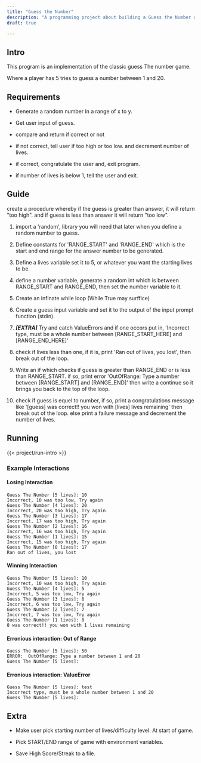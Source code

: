 ```yaml
---
title: "Guess the Number"
description: "A programming project about building a Guess the Number app"
draft: true

---
```


## Intro

This program is an implementation of the classic guess The number game.

Where a player has 5 tries to guess a number between 1 and 20.

## Requirements

- Generate a random number in a range of x to y.

- Get user input of guess.

- compare and return if correct or not

- if not correct, tell user if too high or too low. and decrement number of lives.

- if correct, congratulate the user and, exit program.

- if number of lives is below 1, tell the user and exit.

## Guide

create a procedure whereby if the guess is greater than answer, it will return "too high". and if guess is less than answer it will return "too low".



1. import a 'random', library you will need that later when you define a random number to guess.

2.  Define constants for 'RANGE_START' and 'RANGE_END' which is the  start and end range for the answer number to be generated.

3. Define a lives variable set it to 5, or whatever you want the starting lives to be.

4. define a number variable, generate a random int which is between RANGE_START and RANGE_END, then set the number variable to it.

5. Create an infinate while loop (While True may surffice)

6. Create a guess input variable and set it to the output of the input prompt function (stdin).

7. ***[EXTRA]*** Try and catch ValueErrors and if one occors put in, 'Incorrect type, must be a whole number between [RANGE_START_HERE] and [RANGE_END_HERE]'

8. check if lives less than one, if it is, print 'Ran out of lives, you lost', then break out of the loop.

9. Write an if which checks if guess is greater than RANGE_END or is less than RANGE_START. if so, print error 'OutOfRange: Type a number between [RANGE_START] and [RANGE_END]' then write a continue so it brings you back to the top of the loop.

10. check if guess is equel to number, if so, print a congratulations message like '[guess] was correct!! you won with [lives] lives remaining' then break out of the loop. else print a failure message and decrement the number of lives.



## Running

{{< project/run-intro >}}

### Example Interactions

#### Losing Interaction

```
Guess The Number [5 lives]:	10
Incorrect, 10 was too low, Try again
Guess The Number [4 lives]:	20
Incorrect, 20 was too high, Try again
Guess The Number [3 lives]:	17
Incorrect, 17 was too high, Try again
Guess The Number [2 lives]:	16
Incorrect, 16 was too high, Try again
Guess The Number [1 lives]:	15
Incorrect, 15 was too high, Try again
Guess The Number [0 lives]:	17
Ran out of lives, you lost
```

#### Winning Interaction

```
Guess The Number [5 lives]:	10
Incorrect, 10 was too high, Try again
Guess The Number [4 lives]:	5
Incorrect, 5 was too low, Try again
Guess The Number [3 lives]:	6
Incorrect, 6 was too low, Try again
Guess The Number [2 lives]:	7
Incorrect, 7 was too low, Try again
Guess The Number [1 lives]:	8
8 was correct!! you won with 1 lives remaining
```

#### Erronious interaction: Out of Range

```
Guess The Number [5 lives]:	50
ERROR:	OutOfRange: Type a number between 1 and 20
Guess The Number [5 lives]:	
```

#### Erronious interaction: ValueError

```
Guess The Number [5 lives]:	test
Incorrect type, must be a whole number between 1 and 20
Guess The Number [5 lives]:	
```

## Extra

- Make user pick starting number of lives/difficulty level. At start of game.

- Pick START/END range of game with environment variables.

- Save High Score/Streak to a file.
